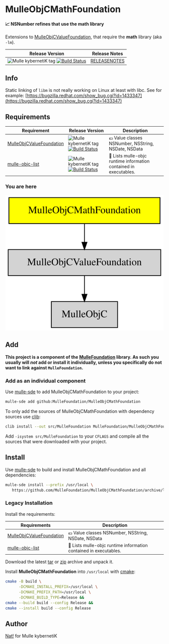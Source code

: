 # MulleObjCMathFoundation

#### 📈 NSNumber refines that use the math library

Extensions to [MulleObjCValueFoundation](//github.com/MulleFoundation/MulleObjCValueFoundation),
that require the **math** library (aka `-lm`).


| Release Version                                       | Release Notes
|-------------------------------------------------------|--------------
| ![Mulle kybernetiK tag](https://img.shields.io/github/tag/MulleFoundation/MulleObjCMathFoundation.svg?branch=release) [![Build Status](https://github.com/MulleFoundation/MulleObjCMathFoundation/workflows/CI/badge.svg?branch=release)](//github.com/MulleFoundation/MulleObjCMathFoundation/actions) | [RELEASENOTES](RELEASENOTES.md) |





## Info

Static linking of `libm` is not really working on Linux at least with libc. See for example:
[https://bugzilla.redhat.com/show_bug.cgi?id=1433347](https://bugzilla.redhat.com/show_bug.cgi?id=1433347)
## Requirements

|   Requirement         | Release Version  | Description
|-----------------------|------------------|---------------
| [MulleObjCValueFoundation](https://github.com/MulleFoundation/MulleObjCValueFoundation) | ![Mulle kybernetiK tag](https://img.shields.io/github/tag/MulleFoundation/MulleObjCValueFoundation.svg) [![Build Status](https://github.com/MulleFoundation/MulleObjCValueFoundation/workflows/CI/badge.svg?branch=release)](https://github.com/MulleFoundation/MulleObjCValueFoundation/actions/workflows/mulle-sde-ci.yml) | 💶 Value classes NSNumber, NSString, NSDate, NSData
| [mulle-objc-list](https://github.com/mulle-objc/mulle-objc-list) | ![Mulle kybernetiK tag](https://img.shields.io/github/tag/mulle-objc/mulle-objc-list.svg) [![Build Status](https://github.com/mulle-objc/mulle-objc-list/workflows/CI/badge.svg?branch=release)](https://github.com/mulle-objc/mulle-objc-list/actions/workflows/mulle-sde-ci.yml) | 📒 Lists mulle-objc runtime information contained in executables.

### You are here

![Overview](overview.dot.svg)

## Add

**This project is a component of the [MulleFoundation](//github.com/MulleFoundation/MulleFoundation) library.
As such you usually will *not* add or install it individually, unless you
specifically do not want to link against `MulleFoundation`.**


### Add as an individual component

Use [mulle-sde](//github.com/mulle-sde) to add MulleObjCMathFoundation to your project:

``` sh
mulle-sde add github:MulleFoundation/MulleObjCMathFoundation
```

To only add the sources of MulleObjCMathFoundation with dependency
sources use [clib](https://github.com/clibs/clib):


``` sh
clib install --out src/MulleFoundation MulleFoundation/MulleObjCMathFoundation
```

Add `-isystem src/MulleFoundation` to your `CFLAGS` and compile all the sources that were downloaded with your project.


## Install

Use [mulle-sde](//github.com/mulle-sde) to build and install MulleObjCMathFoundation and all dependencies:

``` sh
mulle-sde install --prefix /usr/local \
   https://github.com/MulleFoundation/MulleObjCMathFoundation/archive/latest.tar.gz
```

### Legacy Installation

Install the requirements:

| Requirements                                 | Description
|----------------------------------------------|-----------------------
| [MulleObjCValueFoundation](https://github.com/MulleFoundation/MulleObjCValueFoundation)             | 💶 Value classes NSNumber, NSString, NSDate, NSData
| [mulle-objc-list](https://github.com/mulle-objc/mulle-objc-list)             | 📒 Lists mulle-objc runtime information contained in executables.

Download the latest [tar](https://github.com/MulleFoundation/MulleObjCMathFoundation/archive/refs/tags/latest.tar.gz) or [zip](https://github.com/MulleFoundation/MulleObjCMathFoundation/archive/refs/tags/latest.zip) archive and unpack it.

Install **MulleObjCMathFoundation** into `/usr/local` with [cmake](https://cmake.org):

``` sh
cmake -B build \
      -DCMAKE_INSTALL_PREFIX=/usr/local \
      -DCMAKE_PREFIX_PATH=/usr/local \
      -DCMAKE_BUILD_TYPE=Release &&
cmake --build build --config Release &&
cmake --install build --config Release
```

## Author

[Nat!](https://mulle-kybernetik.com/weblog) for Mulle kybernetiK  


